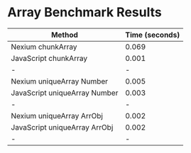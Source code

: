 # Array Benchmark Results

| Method                        | Time (seconds) |
| ----------------------------- | -------------- |
| Nexium chunkArray             | 0.069          |
| JavaScript chunkArray         | 0.001          |
| -                             | -              |
| Nexium uniqueArray Number     | 0.005          |
| JavaScript uniqueArray Number | 0.003          |
| -                             | -              |
| Nexium uniqueArray ArrObj     | 0.002          |
| JavaScript uniqueArray ArrObj | 0.002          |
| -                             | -              |
